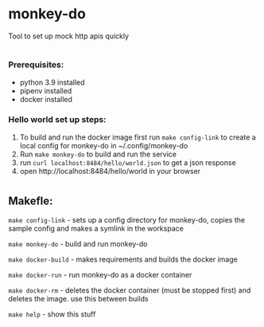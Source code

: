 # monkey-do
Tool to set up mock http apis quickly
#
### Prerequisites:
- python 3.9 installed
- pipenv installed
- docker installed
### Hello world set up steps:
1. To build and run the docker image first run ```make config-link``` to create a local config for monkey-do in ~/.config/monkey-do
2. Run ```make monkey-do``` to build and run the service
3. run ```curl localhost:8484/hello/world.json``` to get a json response
4. open http://localhost:8484/hello/world in your browser
#
## Makefle:

```make config-link``` - sets up a config directory for monkey-do, copies the sample config and makes a symlink in the workspace

```make monkey-do``` - build and run monkey-do

```make docker-build``` - makes requirements and builds the docker image

```make docker-run``` - run monkey-do as a docker container

```make docker-rm``` - deletes the docker container (must be stopped first) and deletes the image. use this between builds

```make help``` - show this stuff
